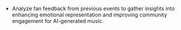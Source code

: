 - Analyze fan feedback from previous events to gather insights into enhancing emotional representation and improving community engagement for AI-generated music.